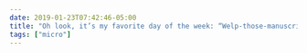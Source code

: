 ```yaml
---
date: 2019-01-23T07:42:46-05:00
title: "Oh look, it’s my favorite day of the week: “Welp-those-manuscript-revisions-are-due-today Wednesday”"
tags: ["micro"]
---
```

